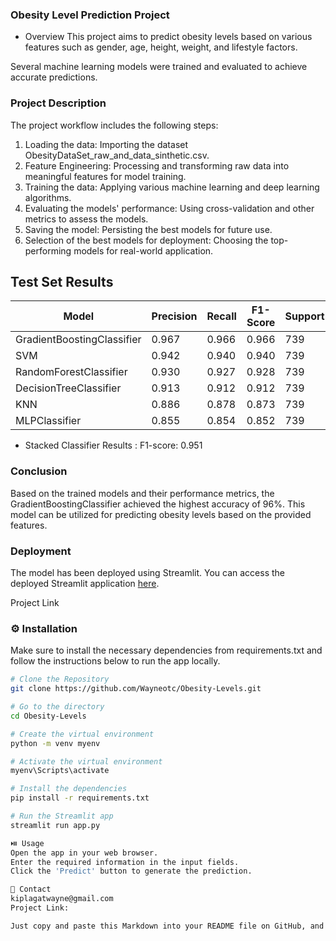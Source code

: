 ### Obesity Level Prediction Project
- Overview
This project aims to predict obesity levels based on various features such as gender, age, height, weight, and lifestyle factors.

Several machine learning models were trained and evaluated to achieve accurate predictions.

### Project Description
The project workflow includes the following steps:

1. Loading the data: Importing the dataset ObesityDataSet_raw_and_data_sinthetic.csv.
2. Feature Engineering: Processing and transforming raw data into meaningful features for model training.
3. Training the data: Applying various machine learning and deep learning algorithms.
4. Evaluating the models' performance: Using cross-validation and other metrics to assess the models.
5. Saving the model: Persisting the best models for future use.
6. Selection of the best models for deployment: Choosing the top-performing models for real-world application.

## Test Set Results
| Model                       | Precision | Recall | F1-Score | Support | Accuracy |
|-----------------------------|-----------|--------|----------|---------|----------|
| GradientBoostingClassifier  | 0.967     | 0.966  | 0.966    | 739     | 0.966    |
| SVM                         | 0.942     | 0.940  | 0.940    | 739     | 0.940    |
| RandomForestClassifier      | 0.930     | 0.927  | 0.928    | 739     | 0.927    |
| DecisionTreeClassifier      | 0.913     | 0.912  | 0.912    | 739     | 0.912    |
| KNN                         | 0.886     | 0.878  | 0.873    | 739     | 0.878    |
| MLPClassifier               | 0.855     | 0.854  | 0.852    | 739     | 0.854    |

- Stacked Classifier Results : F1-score: 0.951
### Conclusion
Based on the trained models and their performance metrics, the GradientBoostingClassifier achieved the highest accuracy of 96%. This model can be utilized for predicting obesity levels based on the provided features.

### Deployment
The model has been deployed using Streamlit.
You can access the deployed Streamlit application [here](https://obesity-levelsgit-3mnn7sqzxuxrjjh8dtd5zo.streamlit.app/).

Project Link
### ⚙️ Installation
Make sure to install the necessary dependencies from requirements.txt and follow the instructions below to run the app locally.
```sh
# Clone the Repository
git clone https://github.com/Wayneotc/Obesity-Levels.git

# Go to the directory
cd Obesity-Levels

# Create the virtual environment
python -m venv myenv

# Activate the virtual environment
myenv\Scripts\activate

# Install the dependencies
pip install -r requirements.txt

# Run the Streamlit app
streamlit run app.py

⏯️ Usage
Open the app in your web browser.
Enter the required information in the input fields.
Click the 'Predict' button to generate the prediction.

🤝 Contact
kiplagatwayne@gmail.com
Project Link:

Just copy and paste this Markdown into your README file on GitHub, and it will display as formatted text.



